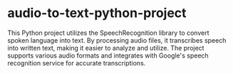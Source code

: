 # audio-to-text-python-project
 This Python project utilizes the SpeechRecognition library to convert spoken language into text. By processing audio files, it transcribes speech into written text, making it easier to analyze and utilize. The project supports various audio formats and integrates with Google's speech recognition service for accurate transcriptions.
